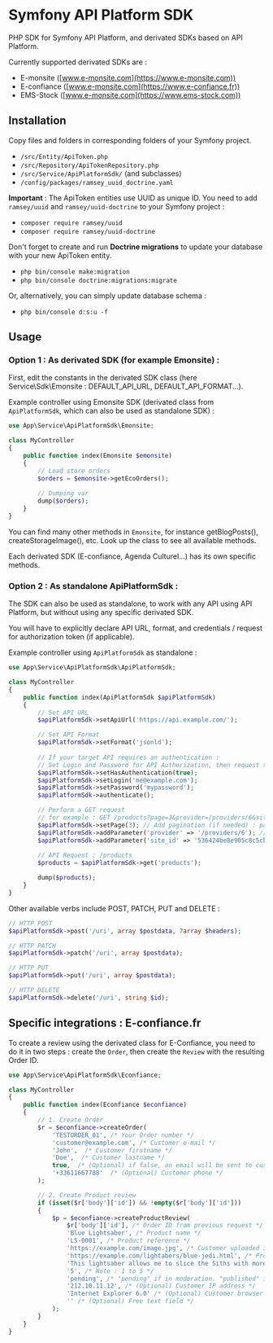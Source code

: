 # Symfony API Platform SDK

PHP SDK for Symfony API Platform, and derivated SDKs based on API Platform.

Currently supported derivated SDKs are :

- E-monsite ([www.e-monsite.com](https://www.e-monsite.com))
- E-confiance ([www.e-monsite.com](https://www.e-confiance.fr))
- EMS-Stock ([www.e-monsite.com](https://www.ems-stock.com))

## Installation

Copy files and folders in corresponding folders of your Symfony project.

- `/src/Entity/ApiToken.php`
- `/src/Repository/ApiTokenRepository.php`
- `/src/Service/ApiPlatformSdk/` (and subclasses)
- `/config/packages/ramsey_uuid_doctrine.yaml`

**Important** : The ApiToken entities use UUID as unique ID. You need to add `ramsey/uuid` and `ramsey/uuid-doctrine` to your Symfony project :

- `composer require ramsey/uuid`
- `composer require ramsey/uuid-doctrine`

Don't forget to create and run **Doctrine migrations** to update your database with your new ApiToken entity.

- `php bin/console make:migration`
- `php bin/console doctrine:migrations:migrate`

Or, alternatively, you can simply update database schema :

- `php bin/console d:s:u -f`

## Usage

### Option 1 : As derivated SDK (for example Emonsite) :

First, edit the constants in the derivated SDK class (here Service\Sdk\Emonsite : DEFAULT_API_URL, DEFAULT_API_FORMAT...).

Example controller using Emonsite SDK (derivated class from `ApiPlatformSdk`, which can also be used as standalone SDK) :

```php
use App\Service\ApiPlatformSdk\Emonsite;

class MyController
{
	public function index(Emonsite $emonsite)
	{
		// Load store orders
		$orders = $emonsite->getEcoOrders();
		
		// Dumping var
		dump($orders);
	}
}
```

You can find many other methods in `Emonsite`, for instance getBlogPosts(), createStorageImage(), etc. Look up the class to see all available methods.

Each derivated SDK (E-confiance, Agenda Culturel...) has its own specific methods.

### Option 2 : As standalone ApiPlatformSdk :

The SDK can also be used as standalone, to work with any API using API Platform, but without using any specific derivated SDK.

You will have to explicitly declare API URL, format, and credentials / request for authorization token (if applicable).

Example controller using `ApiPlatformSdk` as standalone :

```php
use App\Service\ApiPlatformSdk\ApiPlatformSdk;

class MyController
{
	public function index(ApiPlatformSdk $apiPlatformSdk)
	{
		// Set API URL
		$apiPlatformSdk->setApiUrl('https://api.example.com/');

		// Set API Format
		$apiPlatformSdk->setFormat('jsonld');
		
		// If your target API requires an authentication :
		// Set Login and Password for API Authorization, then request token
		$apiPlatformSdk->setHasAuthentication(true);
		$apiPlatformSdk->setLogin('me@example.com');
		$apiPlatformSdk->setPassword('mypassword');
		$apiPlatformSdk->authenticate();

		// Perform a GET request
		// for example : GET /products?page=3&provider=/providers/6&site_id=536424be8e905c8c5cbbf781
		$apiPlatformSdk->setPage(3); // Add pagination (if needed) : page 3
		$apiPlatformSdk->addParameter('provider' => '/providers/6'); // Add query string parameter : &provider=/providers/6
		$apiPlatformSdk->addParameter('site_id' => '536424be8e905c8c5cbbf781'); // Add query string parameter : &site_id=536424be8e905c8c5cbbf781
		
		// API Request : /products
		$products = $apiPlatformSdk->get('products');

		dump($products);
	}
}
```


Other available verbs include POST, PATCH, PUT and DELETE :

```php
// HTTP POST
$apiPlatformSdk->post('/uri', array $postdata, ?array $headers);

// HTTP PATCH
$apiPlatformSdk->patch('/uri', array $postdata);

// HTTP PUT
$apiPlatformSdk->put('/uri', array $postdata);

// HTTP DELETE
$apiPlatformSdk->delete('/uri', string $id);
```

## Specific integrations : E-confiance.fr

To create a review using the derivated class for E-Confiance, you need to do it in two steps : create the `Order`, then create the `Review` with the resulting Order ID.

```php
use App\Service\ApiPlatformSdk\Econfiance;

class MyController
{
	public function index(Econfiance $econfiance)
	{
		// 1. Create Order
		$r = $econfiance->createOrder(
			'TESTORDER_01', /* Your Order number */
			'customer@example.com', /* Customer e-mail */
			'John',  /* Customer firstname */
			'Doe',  /* Customer lastname */
			true,  /* (Optional) if false, an email will be sent to customer */
			'+33611667788'  /* (Optional) Customer phone */
		);

		// 2. Create Product review
		if (isset($r['body']['id']) && !empty($r['body']['id']))
		{
			$p = $econfiance->createProductReview(
				$r['body']['id'], /* Order ID from previous request */
				'Blue Lightsaber', /* Product name */
				'LS-0001', /* Product reference */
				'https://example.com/image.jpg', /* Customer uploaded image, null if none */
				'https://example.com/lightabers/blue-jedi.html', /* Product URL */,
				'This lightsaber allows me to slice the Siths with more efficency. I recommend.', /* Review text */
				'5', /* Note : 1 to 5 */
				'pending', /* "pending" if in moderation. "published" if directly published */
				'212.10.11.12', /* (Optional) Customer IP address */
				'Internet Explorer 6.0' /* (Optional) Customer browser's User-Agent */,
				'' /* (Optional) Free text field */
			);
		}
	}
}
```
